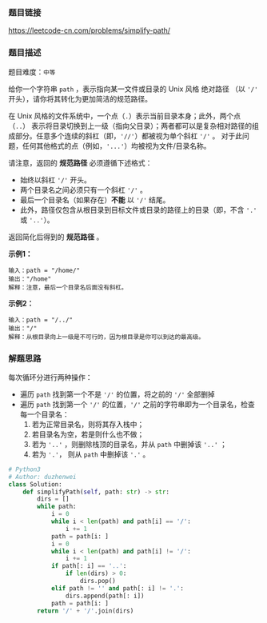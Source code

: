### 题目链接
https://leetcode-cn.com/problems/simplify-path/

### 题目描述
题目难度：```中等```

给你一个字符串 ```path``` ，表示指向某一文件或目录的 Unix 风格 绝对路径 （以 ```'/'``` 开头），请你将其转化为更加简洁的规范路径。

在 Unix 风格的文件系统中，一个点（```.```）表示当前目录本身；此外，两个点 （```..```） 表示将目录切换到上一级（指向父目录）；两者都可以是复杂相对路径的组成部分。任意多个连续的斜杠（即，```'//'```）都被视为单个斜杠 ```'/'``` 。 对于此问题，任何其他格式的点（例如，```'...'```）均被视为文件/目录名称。

请注意，返回的 **规范路径** 必须遵循下述格式：

- 始终以斜杠 ```'/'``` 开头。
- 两个目录名之间必须只有一个斜杠 ```'/'``` 。
- 最后一个目录名（如果存在）**不能** 以 ```'/'``` 结尾。
- 此外，路径仅包含从根目录到目标文件或目录的路径上的目录（即，不含 ```'.'``` 或 ```'..'```）。

返回简化后得到的 **规范路径** 。

**示例1：**
```
输入：path = "/home/"
输出："/home"
解释：注意，最后一个目录名后面没有斜杠。
```
**示例2：**
```
输入：path = "/../"
输出："/"
解释：从根目录向上一级是不可行的，因为根目录是你可以到达的最高级。
```

### 解题思路
每次循环分进行两种操作：

- 遍历 ```path``` 找到第一个不是 ```'/'``` 的位置，将之前的 ```'/'``` 全部删掉
- 遍历 ```path``` 找到第一个 ```'/'``` 的位置，```'/'``` 之前的字符串即为一个目录名，检查每一个目录名：
    1. 若为正常目录名，则将其存入栈中；
    2. 若目录名为空，若是则什么也不做；
    3. 若为 ```'..'``` ，则删除栈顶的目录名，并从 ```path``` 中删掉该 ```'..'``` ；
    4. 若为 ```'.'```， 则从 ```path``` 中删掉该 ```'.'``` 。

```python
# Python3
# Author: duzhenwei
class Solution:
    def simplifyPath(self, path: str) -> str:
        dirs = []
        while path:
            i = 0
            while i < len(path) and path[i] == '/':
                i += 1
            path = path[i: ]
            i = 0
            while i < len(path) and path[i] != '/':
                i += 1
            if path[: i] == '..':
                if len(dirs) > 0:
                    dirs.pop()
            elif path != '' and path[: i] != '.':
                dirs.append(path[: i])
            path = path[i: ]
        return '/' + '/'.join(dirs)
```